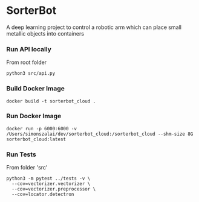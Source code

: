 # SorterBot
A deep learning project to control a robotic arm which can place small metallic objects into containers

### Run API locally
From root folder
```
python3 src/api.py
```

### Build Docker Image
```
docker build -t sorterbot_cloud .
```

### Run Docker Image
```
docker run -p 6000:6000 -v /Users/simonszalai/dev/sorterbot_cloud:/sorterbot_cloud --shm-size 8G sorterbot_cloud:latest
```

### Run Tests
From folder 'src'
```
python3 -m pytest ../tests -v \
  --cov=vectorizer.vectorizer \
  --cov=vectorizer.preprocessor \
  --cov=locator.detectron
```
